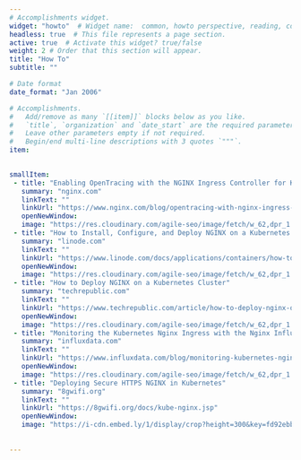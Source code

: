 ```yaml
---
# Accomplishments widget.
widget: "howto"  # Widget name:  common, howto perspective, reading, cd-with-jenkins-and-docker  etc
headless: true  # This file represents a page section.
active: true  # Activate this widget? true/false
weight: 2 # Order that this section will appear.
title: "How To"
subtitle: ""

# Date format
date_format: "Jan 2006"

# Accomplishments.
#   Add/remove as many `[[item]]` blocks below as you like.
#   `title`, `organization` and `date_start` are the required parameters.
#   Leave other parameters empty if not required.
#   Begin/end multi-line descriptions with 3 quotes `"""`.
item:
 

smallItem: 
 - title: "Enabling OpenTracing with the NGINX Ingress Controller for Kubernetes"
   summary: "nginx.com"
   linkText: ""
   linkUrl: "https://www.nginx.com/blog/opentracing-with-nginx-ingress-controller-for-kubernetes/"
   openNewWindow: 
   image: "https://res.cloudinary.com/agile-seo/image/fetch/w_62,dpr_1.0,d_blank_am8gzx.png/https%3A%2F%2Flogo.clearbit.com%2Fnginx.com%3Fsize%3D250"  
 - title: "How to Install, Configure, and Deploy NGINX on a Kubernetes Cluster"
   summary: "linode.com"
   linkText: ""
   linkUrl: "https://www.linode.com/docs/applications/containers/how-to-deploy-nginx-on-a-kubernetes-cluster/"
   openNewWindow: 
   image: "https://res.cloudinary.com/agile-seo/image/fetch/w_62,dpr_1.0,d_blank_am8gzx.png/https%3A%2F%2Flogo.clearbit.com%2Flinode.com%3Fsize%3D250"  
 - title: "How to Deploy NGINX on a Kubernetes Cluster"
   summary: "techrepublic.com"
   linkText: ""
   linkUrl: "https://www.techrepublic.com/article/how-to-deploy-nginx-on-a-kubernetes-cluster/"
   openNewWindow: 
   image: "https://res.cloudinary.com/agile-seo/image/fetch/w_62,dpr_1.0,d_blank_am8gzx.png/https%3A%2F%2Flogo.clearbit.com%2Ftechrepublic.com%3Fsize%3D250"  
 - title: "Monitoring the Kubernetes Nginx Ingress with the Nginx InfluxDB Module"
   summary: "influxdata.com"
   linkText: ""
   linkUrl: "https://www.influxdata.com/blog/monitoring-kubernetes-nginx-ingress-nginx-influxdb-module/"
   openNewWindow: 
   image: "https://res.cloudinary.com/agile-seo/image/fetch/w_62,dpr_1.0,d_blank_am8gzx.png/https%3A%2F%2Flogo.clearbit.com%2Finfluxdata.com%3Fsize%3D250"    
 - title: "Deploying Secure HTTPS NGINX in Kubernetes"
   summary: "8gwifi.org"
   linkText: ""
   linkUrl: "https://8gwifi.org/docs/kube-nginx.jsp"
   openNewWindow: 
   image: "https://i-cdn.embed.ly/1/display/crop?height=300&key=fd92ebbc52fc43fb98f69e50e7893c13&url=https%3A%2F%2Fwww.nginx.com%2Fwp-content%2Fuploads%2F2017%2F09%2FNGINX-App-Platform-featured-500x300.png&width=636"
   
   
---
```

